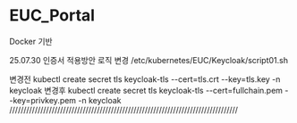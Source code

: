# EUC_Portal
Docker 기반

25.07.30
인증서 적용방안 로직 변경
/etc/kubernetes/EUC/Keycloak/script01.sh

변경전
kubectl create secret tls keycloak-tls --cert=tls.crt --key=tls.key -n keycloak
변경후
kubectl create secret tls keycloak-tls --cert=fullchain.pem --key=privkey.pem -n keycloak
/////////////////////////////////////////////////////////////////////////////////
